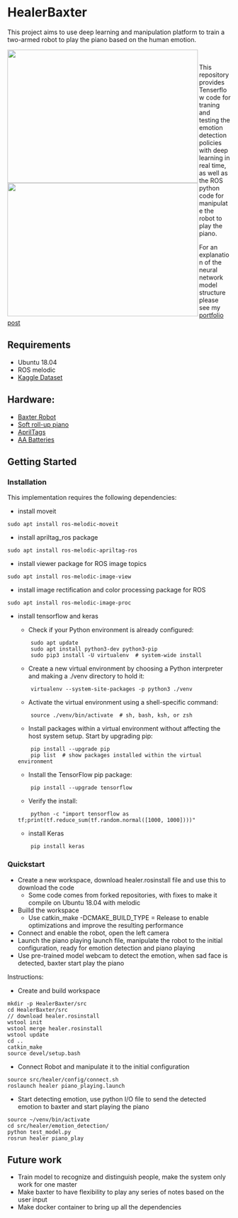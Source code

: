 # HealerBaxter

This project aims to use deep learning and manipulation platform to train a two-armed robot to play the piano based on the human emotion.

<img src="images/emotion_detection.gif" height=300px width="430" align="left"/>
<img src="images/piano_play.gif" height=300px  width="430" align="left"/>
<br/>

This repository provides Tenserflow code for traning and testing the emotion detection policies with deep learning in real time, as well as the ROS python code for manipulate the robot to play the piano.

For an explanation of the neural network model structure please see my [portfolio post](https://mushenghe.github.io/)

## Requirements
* Ubuntu 18.04
* ROS melodic
* [Kaggle Dataset](https://www.kaggle.com/c/challenges-in-representation-learning-facial-expression-recognition-challenge/data)
## Hardware:
* [Baxter Robot](https://robots.ieee.org/robots/baxter/)
* [Soft roll-up piano](https://www.amazon.com/iMeshbean-Portable-Flexible-Electronic-Keyboard/dp/B07W929C1Y/ref=sr_1_14?keywords=roll+up+piano+61+keys&qid=1577941987&s=toys-and-games&sr=1-14)
* [AprilTags](http://wiki.ros.org/apriltag_ros)
* [AA Batteries](https://www.amazon.com/AmazonBasics-Performance-Alkaline-Batteries-Count/dp/B00MNV8E0C?ref_=s9_apbd_orecs_hd_bw_bQMcmB&pf_rd_r=5RQFAAJHZ8EJ758E09VB&pf_rd_p=a50b8358-02f3-5eb1-a8ca-3ec2c519285c&pf_rd_s=merchandised-search-10&pf_rd_t=BROWSE&pf_rd_i=389577011)

## Getting Started
### Installation
This implementation requires the following dependencies:
* install moveit
```
sudo apt install ros-melodic-moveit
```
* install apriltag_ros package
```
sudo apt install ros-melodic-apriltag-ros
```
* install viewer package for ROS image topics
```
sudo apt install ros-melodic-image-view
```
* install image rectification and color processing package for ROS
```
sudo apt install ros-melodic-image-proc
```
* install tensorflow and keras
    + Check if your Python environment is already configured: 
    ```
        sudo apt update
        sudo apt install python3-dev python3-pip
        sudo pip3 install -U virtualenv  # system-wide install
    ```

    + Create a new virtual environment by choosing a Python interpreter and making a ./venv directory to hold it: 
    ```
        virtualenv --system-site-packages -p python3 ./venv
    ```
    
    +  Activate the virtual environment using a shell-specific command:
    ```
        source ./venv/bin/activate  # sh, bash, ksh, or zsh
    ```
    
    + Install packages within a virtual environment without affecting the host system setup. Start by upgrading pip: 
    ```
        pip install --upgrade pip
        pip list  # show packages installed within the virtual environment
    ```
    
    + Install the TensorFlow pip package:
    ```
        pip install --upgrade tensorflow
    ```
    
    + Verify the install:
    ```
        python -c "import tensorflow as tf;print(tf.reduce_sum(tf.random.normal([1000, 1000])))"
    ```
    
    + install Keras
    ```
        pip install keras
    ```

### Quickstart
+ Create a new workspace, download healer.rosinstall file and use this to download the code
    - Some code comes from forked repositories, with fixes to make it compile on Ubuntu 18.04 with melodic
+ Builld the workspace
    - Use catkin_make -DCMAKE_BUILD_TYPE = Release to enable optimizations and improve the resulting performance
+ Connect and enable the robot, open the left camera
+ Launch the piano playing launch file, manipulate the robot to the initial configuration, ready for emotion detection and piano playing
+ Use pre-trained model webcam to detect the emotion, when sad face is detected, baxter start play the piano

Instructions:
+ Create and build workspace
```
mkdir -p HealerBaxter/src
cd HealerBaxter/src
// download healer.rosinstall
wstool init
wstool merge healer.rosinstall
wstool update
cd ..
catkin_make 
source devel/setup.bash
```

+ Connect Robot and manipulate it to the initial configuration
```
source src/healer/config/connect.sh
roslaunch healer piano_playing.launch
```
+ Start detecting emotion, use python I/O file to send the detected emotion to baxter and start playing the piano
```
source ~/venv/bin/activate
cd src/healer/emotion_detection/
python test_model.py 
rosrun healer piano_play 
```
## Future work
+ Train model to recognize and distinguish people, make the system only work for one master
+ Make baxter to have flexibility to play any series of notes based on the user input
+ Make docker container to bring up all the dependencies